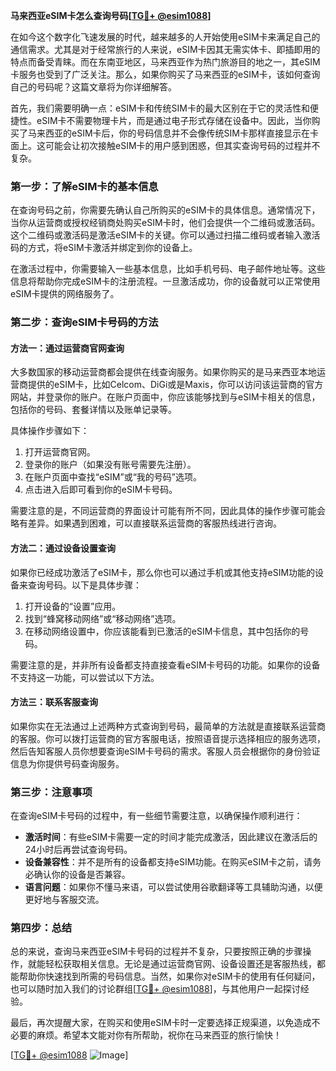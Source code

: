**马来西亚eSIM卡怎么查询号码[[TG💪+ @esim1088](https://t.me/s/esim1088)]**

在如今这个数字化飞速发展的时代，越来越多的人开始使用eSIM卡来满足自己的通信需求。尤其是对于经常旅行的人来说，eSIM卡因其无需实体卡、即插即用的特点而备受青睐。而在东南亚地区，马来西亚作为热门旅游目的地之一，其eSIM卡服务也受到了广泛关注。那么，如果你购买了马来西亚的eSIM卡，该如何查询自己的号码呢？这篇文章将为你详细解答。

首先，我们需要明确一点：eSIM卡和传统SIM卡的最大区别在于它的灵活性和便捷性。eSIM卡不需要物理卡片，而是通过电子形式存储在设备中。因此，当你购买了马来西亚的eSIM卡后，你的号码信息并不会像传统SIM卡那样直接显示在卡面上。这可能会让初次接触eSIM卡的用户感到困惑，但其实查询号码的过程并不复杂。

### **第一步：了解eSIM卡的基本信息**

在查询号码之前，你需要先确认自己所购买的eSIM卡的具体信息。通常情况下，当你从运营商或授权经销商处购买eSIM卡时，他们会提供一个二维码或激活码。这个二维码或激活码是激活eSIM卡的关键。你可以通过扫描二维码或者输入激活码的方式，将eSIM卡激活并绑定到你的设备上。

在激活过程中，你需要输入一些基本信息，比如手机号码、电子邮件地址等。这些信息将帮助你完成eSIM卡的注册流程。一旦激活成功，你的设备就可以正常使用eSIM卡提供的网络服务了。

### **第二步：查询eSIM卡号码的方法**

#### **方法一：通过运营商官网查询**
大多数国家的移动运营商都会提供在线查询服务。如果你购买的是马来西亚本地运营商提供的eSIM卡，比如Celcom、DiGi或是Maxis，你可以访问该运营商的官方网站，并登录你的账户。在账户页面中，你应该能够找到与eSIM卡相关的信息，包括你的号码、套餐详情以及账单记录等。

具体操作步骤如下：
1. 打开运营商官网。
2. 登录你的账户（如果没有账号需要先注册）。
3. 在账户页面中查找“eSIM”或“我的号码”选项。
4. 点击进入后即可看到你的eSIM卡号码。

需要注意的是，不同运营商的界面设计可能有所不同，因此具体的操作步骤可能会略有差异。如果遇到困难，可以直接联系运营商的客服热线进行咨询。

#### **方法二：通过设备设置查询**
如果你已经成功激活了eSIM卡，那么你也可以通过手机或其他支持eSIM功能的设备来查询号码。以下是具体步骤：

1. 打开设备的“设置”应用。
2. 找到“蜂窝移动网络”或“移动网络”选项。
3. 在移动网络设置中，你应该能看到已激活的eSIM卡信息，其中包括你的号码。

需要注意的是，并非所有设备都支持直接查看eSIM卡号码的功能。如果你的设备不支持这一功能，可以尝试以下方法。

#### **方法三：联系客服查询**
如果你实在无法通过上述两种方式查询到号码，最简单的方法就是直接联系运营商的客服。你可以拨打运营商的官方客服电话，按照语音提示选择相应的服务选项，然后告知客服人员你想要查询eSIM卡号码的需求。客服人员会根据你的身份验证信息为你提供号码查询服务。

### **第三步：注意事项**

在查询eSIM卡号码的过程中，有一些细节需要注意，以确保操作顺利进行：
- **激活时间**：有些eSIM卡需要一定的时间才能完成激活，因此建议在激活后的24小时后再尝试查询号码。
- **设备兼容性**：并不是所有的设备都支持eSIM功能。在购买eSIM卡之前，请务必确认你的设备是否兼容。
- **语言问题**：如果你不懂马来语，可以尝试使用谷歌翻译等工具辅助沟通，以便更好地与客服交流。

### **第四步：总结**

总的来说，查询马来西亚eSIM卡号码的过程并不复杂，只要按照正确的步骤操作，就能轻松获取相关信息。无论是通过运营商官网、设备设置还是客服热线，都能帮助你快速找到所需的号码信息。当然，如果你对eSIM卡的使用有任何疑问，也可以随时加入我们的讨论群组[[TG💪+ @esim1088](https://t.me/s/esim1088)]，与其他用户一起探讨经验。

最后，再次提醒大家，在购买和使用eSIM卡时一定要选择正规渠道，以免造成不必要的麻烦。希望本文能对你有所帮助，祝你在马来西亚的旅行愉快！

[[TG💪+ @esim1088](https://t.me/s/esim1088) ![Image](https://i.postimg.cc/4NQfJmqS/Snipaste-2025-05-13-00-14-12.png)]